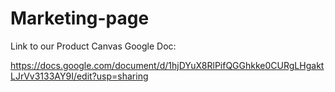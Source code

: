 # Marketing-page

Link to our Product Canvas Google Doc:

https://docs.google.com/document/d/1hjDYuX8RlPifQGGhkke0CURgLHgaktLJrVv3133AY9I/edit?usp=sharing

